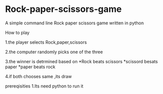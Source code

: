 # Rock-paper-scissors-game
A simple command line Rock paper scissors game written in python

How to play

1.the player selects Rock,paper,scissors

2.the computer randomly picks one of the three

3.the winner is detrmined based on
    *Rock beats scissors
    *scissord besats paper
    *paper beats rock
    
4.if both chooses same ,its draw

prereqisities
1.Its need python to run it
